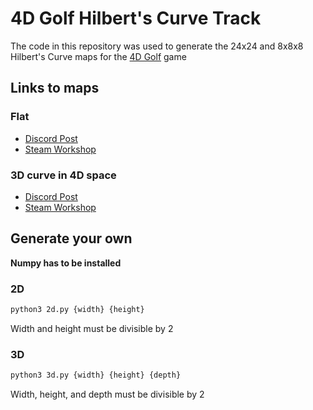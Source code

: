 # 4D Golf Hilbert's Curve Track
The code in this repository was used to generate the 24x24 and 8x8x8 Hilbert's Curve maps for the [4D Golf](https://store.steampowered.com/app/2147950/4D_Golf/) game

## Links to maps
### Flat
- [Discord Post](https://discord.com/channels/731857424805527633/1224319434093498479)
- [Steam Workshop](https://steamcommunity.com/sharedfiles/filedetails/?id=3208859834)

### 3D curve in 4D space
- [Discord Post](https://discord.com/channels/731857424805527633/1224818080060805221)
- [Steam Workshop](https://steamcommunity.com/sharedfiles/filedetails/?id=3210437890)

## Generate your own
**Numpy has to be installed**

### 2D
```bash
python3 2d.py {width} {height}
```
Width and height must be divisible by 2

### 3D
```bash
python3 3d.py {width} {height} {depth}
```
Width, height, and depth must be divisible by 2
